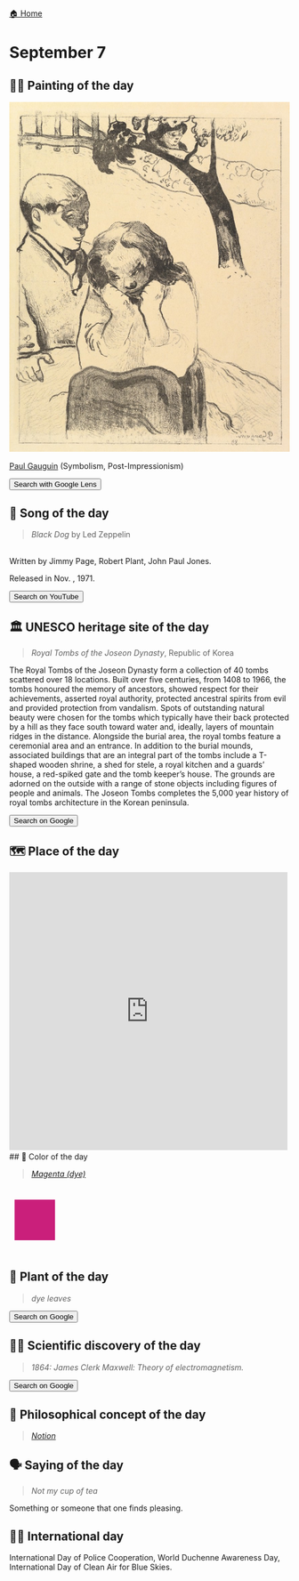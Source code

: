 
[🏠 Home](../../index.md)

# September 7

## 🧑‍🎨 Painting of the day

<img width="600" src="../img/Paul_Gauguin_5.jpg">

[Paul Gauguin](http://en.wikipedia.org/wiki/Paul_Gauguin) (Symbolism, Post-Impressionism)

<button class="btn btn-success"
onclick=" window.open('https://lens.google.com/uploadbyurl?url=https://iretes.github.io/one-a-day/data/img/Paul_Gauguin_5.jpg','_blank')">
Search with Google Lens
</button>

## 🎼 Song of the day

> *Black Dog*
by Led Zeppelin

<br />Written by Jimmy Page, Robert Plant, John Paul Jones.

Released in Nov. , 1971.

<button class="btn btn-success"
onclick=" window.open('http://www.youtube.com/search?q=Black Dog by Led Zeppelin','_blank')">
Search on YouTube
</button>

## 🏛️ UNESCO heritage site of the day

> *Royal Tombs of the Joseon Dynasty*, Republic of Korea

<p>The Royal Tombs of the Joseon Dynasty form a collection of 40 tombs scattered over 18 locations. Built over five centuries, from 1408 to 1966, the tombs honoured the memory of ancestors, showed respect for their achievements, asserted royal authority, protected ancestral spirits from evil and provided protection from vandalism. Spots of outstanding natural beauty were chosen for the tombs which typically have their back protected by a hill as they face south toward water and, ideally, layers of mountain ridges in the distance. Alongside the burial area, the royal tombs feature a ceremonial area and an entrance. In addition to the burial mounds, associated buildings that are an integral part of the tombs include a T-shaped wooden shrine, a shed for stele, a royal kitchen and a guards&rsquo; house, a red-spiked gate and the tomb keeper&rsquo;s house. The grounds are adorned on the outside with a range of stone objects including figures of people and animals. The Joseon Tombs completes the 5,000 year history of royal tombs architecture in the Korean peninsula.</p>

<button class="btn btn-success"
onclick=" window.open('http://www.google.com/search?q=Royal Tombs of the Joseon Dynasty','_blank')">
Search on Google
</button>

## 🗺️ Place of the day

<iframe
src="https://www.mapcrunch.com"
name="mapcrunch"
width="500"
height="500"
allowTransparency="true"
scrolling="no"
frameborder="0"
>
</iframe>
## 🎨 Color of the day

> *[Magenta (dye)](https://en.wikipedia.org/wiki/Shades_of_magenta#Magenta_dye_(original_variation)_(1860))*

<div style="color:#CA1F7B; font-size: 100px;">&#9632;</div>

## 🌿 Plant of the day

> *dye leaves*

<button class="btn btn-success"
onclick=" window.open('http://www.google.com/search?q=dye leaves','_blank')">
Search on Google
</button>

## 🧑‍🔬 Scientific discovery of the day

> *1864: James Clerk Maxwell: Theory of electromagnetism.*

<button class="btn btn-success"
onclick=" window.open('http://www.google.com/search?q=1864: James Clerk Maxwell: Theory of electromagnetism.','_blank')">
Search on Google
</button>

## 💭 Philosophical concept of the day

> *[Notion](https://en.wikipedia.org/wiki/Notion_(philosophy))*

## 🗣️ Saying of the day

> *Not my cup of tea*

Something or someone that one finds pleasing.

## 🏳️‍🌈 International day

International Day of Police Cooperation, World Duchenne Awareness Day, International Day of Clean Air for Blue Skies.